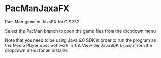 # PacManJaxaFX
Pac-Man game in JavaFX for CIS232

Select the PacMan branch to open the game files from the dropdown menu

Note that you need to be using Java 9.0 SDK in order to run the program as the Media Player does not work in 1.8. View the JavaSDK branch from the dropdown menu for an installer.
